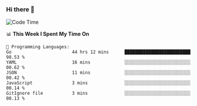 ### Hi there 👋

<!--
**CrazyCollin/crazycollin** is a ✨ _special_ ✨ repository because its `README.md` (this file) appears on your GitHub profile.

Here are some ideas to get you started:

- 🔭 I’m currently working on ...
- 🌱 I’m currently learning ...
- 👯 I’m looking to collaborate on ...
- 🤔 I’m looking for help with ...
- 💬 Ask me about ...
- 📫 How to reach me: ...
- 😄 Pronouns: ...
- ⚡ Fun fact: ...
-->

<!--START_SECTION:waka-->
![Code Time](http://img.shields.io/badge/Code%20Time-1%2C135%20hrs%2036%20mins-blue)

📊 **This Week I Spent My Time On** 

```text
💬 Programming Languages: 
Go                       44 hrs 12 mins      █████████████████████████   98.53 % 
YAML                     16 mins             ░░░░░░░░░░░░░░░░░░░░░░░░░   00.62 % 
JSON                     11 mins             ░░░░░░░░░░░░░░░░░░░░░░░░░   00.42 % 
JavaScript               3 mins              ░░░░░░░░░░░░░░░░░░░░░░░░░   00.14 % 
GitIgnore file           3 mins              ░░░░░░░░░░░░░░░░░░░░░░░░░   00.13 % 
```


<!--END_SECTION:waka-->
